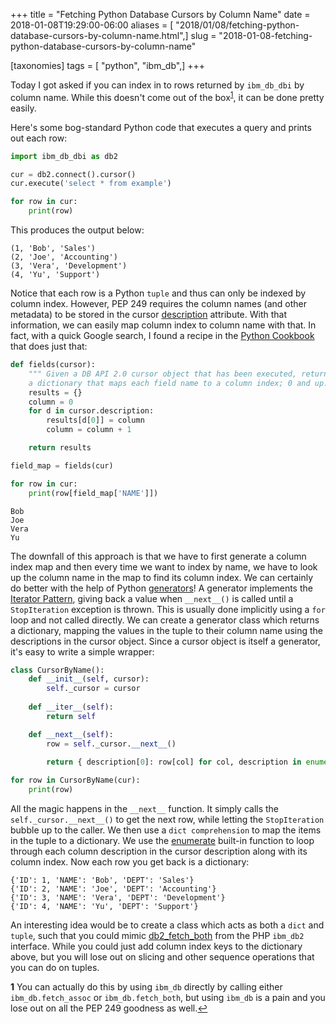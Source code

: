 +++
title = "Fetching Python Database Cursors by Column Name"
date = 2018-01-08T19:29:00-06:00
aliases = [ "2018/01/08/fetching-python-database-cursors-by-column-name.html",]
slug = "2018-01-08-fetching-python-database-cursors-by-column-name"

[taxonomies]
tags = [ "python", "ibm_db",]
+++

Today I got asked if you can index in to rows returned by `ibm_db_dbi` by column name. While this doesn't come out of the box<sup id="a1">[1](#f1)</sup>, it can be done pretty easily.

<!-- more -->

Here's some bog-standard Python code that executes a query and prints out each row:

```python
import ibm_db_dbi as db2 

cur = db2.connect().cursor()
cur.execute('select * from example')

for row in cur:
    print(row)
```

This produces the output below:
```
(1, 'Bob', 'Sales')
(2, 'Joe', 'Accounting')
(3, 'Vera', 'Development')
(4, 'Yu', 'Support')
```

Notice that each row is a Python `tuple` and thus can only be indexed by column index. However, PEP 249 requires the column names (and other metadata) to be stored in the cursor [description](https://www.python.org/dev/peps/pep-0249/#description) attribute. With that information, we can easily map column index to column name with that. In fact, with a quick Google search, I found a recipe in the [Python Cookbook](https://www.safaribooksonline.com/library/view/python-cookbook/0596001673/ch08s09.html) that does just that:

```python
def fields(cursor):
    """ Given a DB API 2.0 cursor object that has been executed, returns
    a dictionary that maps each field name to a column index; 0 and up. """
    results = {}
    column = 0
    for d in cursor.description:
        results[d[0]] = column
        column = column + 1

    return results

field_map = fields(cur)

for row in cur:
    print(row[field_map['NAME']])
```

```
Bob
Joe
Vera
Yu
```

The downfall of this approach is that we have to first generate a column index map and then every time we want to index by name, we have to look up the column name in the map to find its column index. We can certainly do better with the help of Python [generators](https://wiki.python.org/moin/Generators)! A generator implements the [Iterator Pattern](https://en.wikipedia.org/wiki/Iterator_pattern), giving back a value when `__next__()` is called until a `StopIteration` exception is thrown. This is usually done implicitly using a `for` loop and not called directly. We can create a generator class which returns a dictionary, mapping the values in the tuple to their column name using the descriptions in the cursor object. Since a cursor object is itself a generator, it's easy to write a simple wrapper:

```python
class CursorByName():
    def __init__(self, cursor):
        self._cursor = cursor
    
    def __iter__(self):
        return self

    def __next__(self):
        row = self._cursor.__next__()

        return { description[0]: row[col] for col, description in enumerate(self._cursor.description) }
    
for row in CursorByName(cur):
    print(row)
```

All the magic happens in the `__next__` function. It simply calls the `self._cursor.__next__()` to get the next row, while letting the `StopIteration` bubble up to the caller. We then use a `dict comprehension` to map the items in the tuple to a dictionary. We use the [enumerate](https://docs.python.org/3/library/functions.html#enumerate) built-in function to loop through each column description in the cursor description along with its column index. Now each row you get back is a dictionary:

```
{'ID': 1, 'NAME': 'Bob', 'DEPT': 'Sales'}
{'ID': 2, 'NAME': 'Joe', 'DEPT': 'Accounting'}
{'ID': 3, 'NAME': 'Vera', 'DEPT': 'Development'}
{'ID': 4, 'NAME': 'Yu', 'DEPT': 'Support'}
```

An interesting idea would be to create a class which acts as both a `dict` and `tuple`, such that you could mimic [db2_fetch_both](http://php.net/manual/en/function.db2-fetch-both.php) from the PHP `ibm_db2` interface. While you could just add column index keys to the dictionary above, but you will lose out on slicing and other sequence operations that you can do on tuples.

<b id="f1">1</b> You can actually do this by using `ibm_db` directly by calling either `ibm_db.fetch_assoc` or `ibm_db.fetch_both`, but using `ibm_db` is a pain and you lose out on all the PEP 249 goodness as well.[↩](#a1)
